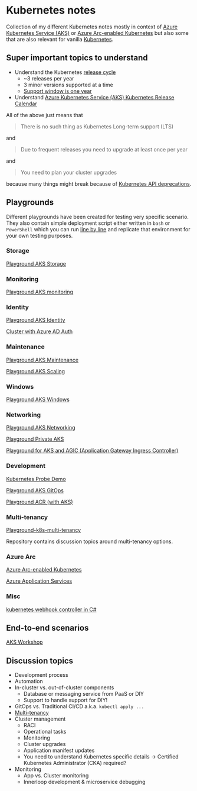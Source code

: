 # Kubernetes notes

Collection of my different Kubernetes notes mostly in context of 
[Azure Kubernetes Service (AKS)](https://docs.microsoft.com/en-us/azure/aks/) or
[Azure Arc-enabled Kubernetes](https://docs.microsoft.com/en-us/azure/azure-arc/kubernetes/overview)
but also some that are also relevant for vanilla [Kubernetes](https://kubernetes.io/docs/home/).

## Super important topics to understand

- Understand the Kubernetes [release cycle](https://github.com/kubernetes/community/blob/master/contributors/devel/sig-release/release.md#the-release-cycle)
  - ~3 releases per year
  - 3 minor versions supported at a time
  - [Support window is one year](https://kubernetes.io/blog/2020/08/31/kubernetes-1-19-feature-one-year-support/)
- Understand [Azure Kubernetes Service (AKS) Kubernetes Release Calendar](https://docs.microsoft.com/en-us/azure/aks/supported-kubernetes-versions?tabs=azure-cli#aks-kubernetes-release-calendar)

All of the above just means that

> There is no such thing as Kubernetes Long-term support (LTS)

and

> Due to frequent releases you need to upgrade at least once per year

and

> You need to plan your cluster upgrades

because many things might break because of [Kubernetes API deprecations](https://kubernetes.io/docs/reference/using-api/deprecation-guide/).

## Playgrounds

Different playgrounds have been created for testing very specific scenario.
They also contain simple deployment script either written in
`bash` or `PowerShell` which you can run [line by line](https://github.com/JanneMattila/some-questions-and-some-answers/blob/master/q%26a/vs_code.md#automation-tip-shift-enter)
and replicate that environment for your own testing purposes.

### Storage

[Playground AKS Storage](https://github.com/JanneMattila/playground-aks-storage)

### Monitoring

[Playground AKS monitoring](https://github.com/JanneMattila/playground-aks-monitoring)

### Identity

[Playground AKS Identity](https://github.com/JanneMattila/playground-aks-identity)

[Cluster with Azure AD Auth](https://github.com/JanneMattila/k8s-cluster)

### Maintenance

[Playground AKS Maintenance](https://github.com/JanneMattila/playground-aks-maintenance)

[Playground AKS Scaling](https://github.com/JanneMattila/playground-aks-scaling)

### Windows

[Playground AKS Windows](https://github.com/JanneMattila/playground-aks-windows)

### Networking

[Playground AKS Networking](https://github.com/JanneMattila/playground-aks-networking)

[Playground Private AKS](https://github.com/JanneMattila/playground-private-aks)

[Playground for AKS and AGIC (Application Gateway Ingress Controller)](https://github.com/JanneMattila/playground-aks-agic)

### Development

[Kubernetes Probe Demo](https://github.com/JanneMattila/KubernetesProbeDemo)

[Playground AKS GitOps](https://github.com/JanneMattila/playground-aks-gitops)

[Playground ACR (with AKS)](https://github.com/JanneMattila/playground-aks-acr)

### Multi-tenancy

[Playground-k8s-multi-tenancy](https://github.com/JanneMattila/playground-k8s-multi-tenancy)

Repository contains discussion topics around multi-tenancy options.

### Azure Arc

[Azure Arc-enabled Kubernetes](https://github.com/JanneMattila/azure-arc-demos/tree/main/k8s)

[Azure Application Services](https://github.com/JanneMattila/azure-application-services-demo)

### Misc

[kubernetes webhook controller in C#](https://github.com/JanneMattila/k8s-webhook-controller)

## End-to-end scenarios

[AKS Workshop](https://github.com/JanneMattila/aks-workshop)

## Discussion topics

- Development process
- Automation
- In-cluster vs. out-of-cluster components
  - Database or messaging service from PaaS or DIY
  - Support to handle support for DIY!
- GitOps vs. Traditional CI/CD a.k.a. `kubectl apply ...`
- [Multi-tenancy](https://github.com/JanneMattila/playground-k8s-multi-tenancy)
- Cluster management
  - RACI
  - Operational tasks
  - Monitoring
  - Cluster upgrades
  - Application manifest updates
  - You need to understand Kubernetes specific details -> Certified Kubernetes Administrator (CKA) required?
- Monitoring
  - App vs. Cluster monitoring
  - Innerloop development & microservice debugging
